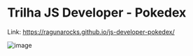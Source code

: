 # Trilha JS Developer - Pokedex

Link: https://ragunarocks.github.io/js-developer-pokedex/

![image](https://user-images.githubusercontent.com/58644751/235264977-1211ab49-4fd9-438f-956b-b75563efdd25.png)
